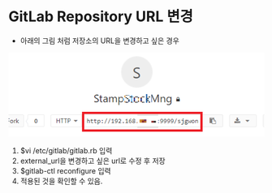 # GitLab Repository URL 변경

-  아래의 그림 처럼 저장소의 URL을 변경하고 싶은 경우

![gitlabchangeurl](/images/gitlab1.PNG)

1. $vi /etc/gitlab/gitlab.rb 입력
2. external_url을 변경하고 싶은 url로 수정 후 저장
3. $gitlab-ctl reconfigure 입력
4. 적용된 것을 확인할 수 있음.
